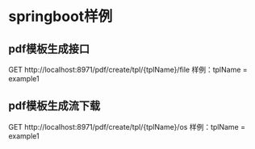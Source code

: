 # springboot样例
## pdf模板生成接口
GET http://localhost:8971/pdf/create/tpl/{tplName}/file
样例：tplName = example1

## pdf模板生成流下载
GET http://localhost:8971/pdf/create/tpl/{tplName}/os
样例：tplName = example1